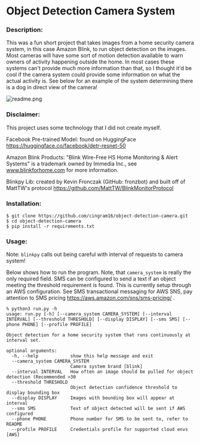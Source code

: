 # Object Detection Camera System

### Description: 
This was a fun short project that takes images from a home security camera system, in this case Amazon Blink, 
to run object detection on the images. Most cameras will have some sort of motion detection available to warn
owners of activity happening outside the home. In most cases these systems can't provide much more information
than that, so I thought it'd be cool if the camera system could provide some information on what the actual activity is. 
See below for an example of the system determining there is a dog in direct view of the camera!

![readme.png](./assets/readme.png)

### Disclaimer:
This project uses some technology that I did not create myself.

Facebook Pre-trained Model: found on HuggingFace https://huggingface.co/facebook/detr-resnet-50

Amazon Blink Products: "Blink Wire-Free HS Home Monitoring & Alert Systems" is a trademark owned by Immedia Inc., see www.blinkforhome.com for more information. 

Blinkpy Lib: created by Kevin Fronczak (GitHub: fronzbot) and built off of MattTW's protocol https://github.com/MattTW/BlinkMonitorProtocol

### Installation: 

```
$ git clone https://github.com/cingram16/object-detection-camera.git
$ cd object-detection-camera
$ pip install -r requirements.txt
```

### Usage: 

Note: `blinkpy` calls out being careful with interval of requests to camera system!

Below shows how to run the program. Note, that `camera_system` is really the only required field.
SMS can be configured to send a text if an object meeting the threshold requirement is found. This is
currently setup through an AWS configuration. See SMS transactional messaging for AWS SNS, pay attention
to SMS pricing https://aws.amazon.com/sns/sms-pricing/ . 

```
% python3 run.py -h
usage: run.py [-h] [--camera_system CAMERA_SYSTEM] [--interval INTERVAL] [--threshold THRESHOLD] [--display DISPLAY] [--sms SMS] [--phone PHONE] [--profile PROFILE]

Object detection for a home security system that runs continuously at interval set.

optional arguments:
  -h, --help            show this help message and exit
  --camera_system CAMERA_SYSTEM
                        Camera system brand [blink]
  --interval INTERVAL   How often an image should be pulled for object detection (Recommended >30
  --threshold THRESHOLD
                        Object detection confidence threshold to display bounding box
  --display DISPLAY     Images with bounding box will appear at interval
  --sms SMS             Text of object detected will be sent if AWS configured
  --phone PHONE         Phone number for SMS to be sent to, refer to README
  --profile PROFILE     Credentials profile for supported cloud envs [AWS]
```
